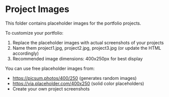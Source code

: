 # Project Images

This folder contains placeholder images for the portfolio projects. 

To customize your portfolio:

1. Replace the placeholder images with actual screenshots of your projects
2. Name them project1.jpg, project2.jpg, project3.jpg (or update the HTML accordingly)
3. Recommended image dimensions: 400x250px for best display

You can use free placeholder images from:
- https://picsum.photos/400/250 (generates random images)
- https://via.placeholder.com/400x250 (solid color placeholders)
- Create your own project screenshots